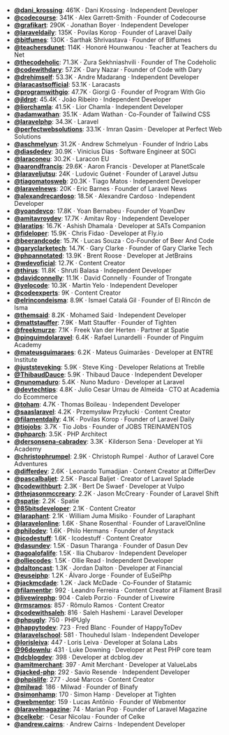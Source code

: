 - **[@dani_krossing](https://www.youtube.com/@dani_krossing)**: 461K ‧ Dani Krossing ‧ Independent Developer
- **[@codecourse](https://www.youtube.com/@codecourse)**: 341K ‧ Alex Garrett-Smith ‧ Founder of Codecourse
- **[@grafikart](https://www.youtube.com/@grafikart)**: 290K ‧ Jonathan Boyer ‧ Independent Developer
- **[@laraveldaily](https://www.youtube.com/@laraveldaily)**: 135K ‧ Povilas Korop ‧ Founder of Laravel Daily
- **[@bitfumes](https://www.youtube.com/@bitfumes)**: 130K ‧ Sarthak Shrivastava ‧ Founder of Bitfumes
- **[@teachersdunet](https://www.youtube.com/@teachersdunet)**: 114K ‧ Honoré Hounwanou ‧ Teacher at Teachers du Net
- **[@thecodeholic](https://www.youtube.com/@thecodeholic)**: 71.3K ‧ Zura Sekhniashvili ‧ Founder of The Codeholic
- **[@codewithdary](https://www.youtube.com/@codewithdary)**: 57.2K ‧ Dary Nazar ‧ Founder of Code with Dary
- **[@drehimself](https://www.youtube.com/@drehimself)**: 53.3K ‧ Andre Madarang ‧ Independent Developer
- **[@laracastsofficial](https://www.youtube.com/@laracastsofficial)**: 53.1K ‧ Laracasts
- **[@programwithgio](https://www.youtube.com/@programwithgio)**: 47.7K ‧ Giorgi G ‧ Founder of Program With Gio
- **[@jldrpt](https://www.youtube.com/@jldrpt)**: 45.4K ‧ João Ribeiro ‧ Independent Developer
- **[@liorchamla](https://www.youtube.com/@liorchamla)**: 41.5K ‧ Lior Chamla ‧ Independent Developer
- **[@adamwathan](https://www.youtube.com/@adamwathan)**: 35.1K ‧ Adam Wathan ‧ Co-Founder of Tailwind CSS
- **[@laravelphp](https://www.youtube.com/@laravelphp)**: 34.3K ‧ Laravel
- **[@perfectwebsolutions](https://www.youtube.com/@perfectwebsolutions)**: 33.1K ‧ Imran Qasim ‧ Developer at Perfect Web Solutions
- **[@aschmelyun](https://www.youtube.com/@aschmelyun)**: 31.2K ‧ Andrew Schmelyun ‧ Founder of Indrio Labs
- **[@diasdedev](https://www.youtube.com/@diasdedev)**: 30.9K ‧ Vinicius Dias ‧ Software Engineer at SOCi
- **[@laraconeu](https://www.youtube.com/@laraconeu)**: 30.2K ‧ Laracon EU
- **[@aarondfrancis](https://www.youtube.com/@aarondfrancis)**: 29.6K ‧ Aaron Francis ‧ Developer at PlanetScale
- **[@laraveljutsu](https://www.youtube.com/@laraveljutsu)**: 24K ‧ Ludovic Guénet ‧ Founder of Laravel Jutsu
- **[@tiagomatosweb](https://www.youtube.com/@tiagomatosweb)**: 20.3K ‧ Tiago Matos ‧ Independent Developer
- **[@laravelnews](https://www.youtube.com/@laravelnews)**: 20K ‧ Eric Barnes ‧ Founder of Laravel News
- **[@alexandrecardoso](https://www.youtube.com/@alexandrecardoso)**: 18.5K ‧ Alexandre Cardoso ‧ Independent Developer
- **[@yoandevco](https://www.youtube.com/@yoandevco)**: 17.8K ‧ Yoan Bernabeu ‧ Founder of YoanDev
- **[@amitavroydev](https://www.youtube.com/@amitavroydev)**: 17.7K ‧ Amitav Roy ‧ Independent Developer
- **[@laratips](https://www.youtube.com/@laratips)**: 16.7K ‧ Ashish Dhamala ‧ Developer at SATs Companion
- **[@fideloper](https://www.youtube.com/@fideloper)**: 15.9K ‧ Chris Fidao ‧ Developer at Fly.io
- **[@beerandcode](https://www.youtube.com/@beerandcode)**: 15.7K ‧ Lucas Souza ‧ Co-Founder of Beer And Code
- **[@garyclarketech](https://www.youtube.com/@garyclarketech)**: 14.7K ‧ Gary Clarke ‧ Founder of Gary Clarke Tech
- **[@phpannotated](https://www.youtube.com/@phpannotated)**: 13.9K ‧ Brent Roose ‧ Developer at JetBrains
- **[@wdevoficial](https://www.youtube.com/@wdevoficial)**: 12.7K ‧ Content Creator
- **[@thirus](https://www.youtube.com/@thirus)**: 11.8K ‧ Shruti Balasa ‧ Independent Developer
- **[@davidconnelly](https://www.youtube.com/@davidconnelly)**: 11.1K ‧ David Connelly ‧ Founder of Trongate
- **[@yelocode](https://www.youtube.com/@yelocode)**: 10.3K ‧ Martin Yelo ‧ Independent Developer
- **[@codeexperts](https://www.youtube.com/@codeexperts)**: 9K ‧ Content Creator
- **[@elrincondeisma](https://www.youtube.com/@elrincondeisma)**: 8.9K ‧ Ismael Catalá Gil ‧ Founder of El Rincón de Isma
- **[@themsaid](https://www.youtube.com/@themsaid)**: 8.2K ‧ Mohamed Said ‧ Independent Developer
- **[@mattstauffer](https://www.youtube.com/@mattstauffer)**: 7.9K ‧ Matt Stauffer ‧ Founder of Tighten
- **[@freekmurze](https://www.youtube.com/@freekmurze)**: 7.1K ‧ Freek Van der Herten ‧ Partner at Spatie
- **[@pinguimdolaravel](https://www.youtube.com/@pinguimdolaravel)**: 6.4K ‧ Rafael Lunardelli ‧ Founder of Pinguim Academy
- **[@mateusguimaraes](https://www.youtube.com/@mateusguimaraes)**: 6.2K ‧ Mateus Guimarães ‧ Developer at ENTRE Institute
- **[@juststeveking](https://www.youtube.com/@juststeveking)**: 5.9K ‧ Steve King ‧ Developer Relations at Treblle
- **[@ThibaudDauce](https://www.youtube.com/@ThibaudDauce)**: 5.9K ‧ Thibaud Dauce ‧ Independent Developer
- **[@nunomaduro](https://www.youtube.com/@nunomaduro)**: 5.4K ‧ Nuno Maduro ‧ Developer at Laravel
- **[@devtechtips](https://www.youtube.com/@devtechtips)**: 4.8K ‧ Julio Cesar Urnau de Almeida ‧ CTO at Academia do Ecommerce
- **[@toham](https://www.youtube.com/@toham)**: 4.7K ‧ Thomas Boileau ‧ Independent Developer
- **[@saaslaravel](https://www.youtube.com/@saaslaravel)**: 4.2K ‧ Przemysław Przyłucki ‧ Content Creator
- **[@filamentdaily](https://www.youtube.com/@filamentdaily)**: 4.1K ‧ Povilas Korop ‧ Founder of Laravel Daily
- **[@tiojobs](https://www.youtube.com/@tiojobs)**: 3.7K ‧ Tio Jobs ‧ Founder of JOBS TREINAMENTOS
- **[@phparch](https://www.youtube.com/@phparch)**: 3.5K ‧ PHP Architect
- **[@dersonsena-cabradev](https://www.youtube.com/@dersonsena-cabradev)**: 3.3K ‧ Kilderson Sena ‧ Developer at Yii Academy
- **[@christophrumpel](https://www.youtube.com/@christophrumpel)**: 2.9K ‧ Christoph Rumpel ‧ Author of Laravel Core Adventures
- **[@differdev](https://www.youtube.com/@differdev)**: 2.6K ‧ Leonardo Tumadjian ‧ Content Creator at DifferDev
- **[@pascalbaljet](https://www.youtube.com/@pascalbaljet)**: 2.5K ‧ Pascal Baljet ‧ Creator of Laravel Splade
- **[@codewithburt](https://www.youtube.com/@codewithburt)**: 2.3K ‧ Bert De Swaef ‧ Developer at Vulpo
- **[@thejasonmccreary](https://www.youtube.com/@thejasonmccreary)**: 2.2K ‧ Jason McCreary ‧ Founder of Laravel Shift
- **[@spatie](https://www.youtube.com/@spatie)**: 2.2K ‧ Spatie
- **[@85bitsdeveloper](https://www.youtube.com/@85bitsdeveloper)**: 2.1K ‧ Content Creator
- **[@laraphant](https://www.youtube.com/@laraphant)**: 2.1K ‧ William Juma Misiko ‧ Founder of Laraphant
- **[@laravelonline](https://www.youtube.com/@laravelonline)**: 1.6K ‧ Shane Rosenthal ‧ Founder of LaravelOnline
- **[@philodev](https://www.youtube.com/@philodev)**: 1.6K ‧ Philo Hermans ‧ Founder of Anystack
- **[@icodestuff](https://www.youtube.com/@icodestuff)**: 1.6K ‧ Icodestuff ‧ Content Creator
- **[@dasundev](https://www.youtube.com/@dasundev)**: 1.5K ‧ Dasun Tharanga ‧ Founder of Dasun Dev
- **[@agoalofalife](https://www.youtube.com/@agoalofalife)**: 1.5K ‧ Ilia Chubarov ‧ Independent Developer
- **[@olliecodes](https://www.youtube.com/@olliecodes)**: 1.5K ‧ Ollie Read ‧ Independent Developer
- **[@daltoncast](https://www.youtube.com/@daltoncast)**: 1.3K ‧ Jordan Dalton ‧ Developer at Financial
- **[@euseiphp](https://www.youtube.com/@euseiphp)**: 1.2K ‧ Álvaro Jorge ‧ Founder of EuSeiPhp
- **[@jackmcdade](https://www.youtube.com/@jackmcdade)**: 1.2K ‧ Jack McDade ‧ Co-Founder of Statamic
- **[@filamentbr](https://www.youtube.com/@filamentbr)**: 992 ‧ Leandro Ferreira ‧ Content Creator at Filament Brasil
- **[@livewirephp](https://www.youtube.com/@livewirephp)**: 904 ‧ Caleb Porzio ‧ Founder of Livewire
- **[@rmsramos](https://www.youtube.com/@rmsramos)**: 857 ‧ Rômulo Ramos ‧ Content Creator
- **[@codewithsaleh](https://www.youtube.com/@codewithsaleh)**: 816 ‧ Saleh Hashemi ‧ Laravel Developer
- **[@phpugly](https://www.youtube.com/@phpugly)**: 750 ‧ PHPUgly
- **[@happytodev](https://www.youtube.com/@happytodev)**: 723 ‧ Fred Blanc ‧ Founder of HappyToDev
- **[@laravelschool](https://www.youtube.com/@laravelschool)**: 581 ‧ Thouhedul Islam ‧ Independent Developer
- **[@lorisleiva](https://www.youtube.com/@lorisleiva)**: 447 ‧ Loris Leiva ‧ Developer at Solana Labs
- **[@96downlu](https://www.youtube.com/@96downlu)**: 431 ‧ Luke Downing ‧ Developer at Pest PHP core team
- **[@dcblogdev](https://www.youtube.com/@dcblogdev)**: 398 ‧ Developer at dcblog.dev
- **[@amitmerchant](https://www.youtube.com/@amitmerchant)**: 397 ‧ Amit Merchant ‧ Developer at ValueLabs
- **[@jacked-php](https://www.youtube.com/@jacked-php)**: 292 ‧ Savio Resende ‧ Independent Developer
- **[@phpislife](https://www.youtube.com/@phpislife)**: 277 ‧ José Marcos ‧ Content Creator
- **[@milwad](https://www.youtube.com/@milwad)**: 186 ‧ Milwad ‧ Founder of Binafy
- **[@simonhamp](https://www.youtube.com/@simonhamp)**: 170 ‧ Simon Hamp ‧ Developer at Tighten
- **[@webmentor](https://www.youtube.com/@webmentor)**: 159 ‧ Lucas Antônio ‧ Founder of Webmentor
- **[@laravelmagazine](https://www.youtube.com/@laravelmagazine)**: 74 ‧ Marian Pop ‧ Founder of Laravel Magazine
- **[@celkebr](https://www.youtube.com/@celkebr)**:  ‧ Cesar Nicolau ‧ Founder of Celke
- **[@andrew.cairns](https://www.youtube.com/@andrew.cairns)**:  ‧ Andrew Cairns ‧ Independent Developer

